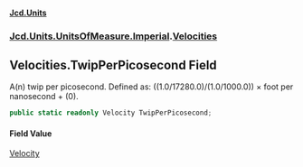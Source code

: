 #### [Jcd.Units](index.md 'index')
### [Jcd.Units.UnitsOfMeasure.Imperial](Jcd.Units.UnitsOfMeasure.Imperial.md 'Jcd.Units.UnitsOfMeasure.Imperial').[Velocities](Velocities.md 'Jcd.Units.UnitsOfMeasure.Imperial.Velocities')

## Velocities.TwipPerPicosecond Field

A(n) twip per picosecond. Defined as: ((1.0/17280.0)/(1.0/1000.0)) × foot per nanosecond + (0).

```csharp
public static readonly Velocity TwipPerPicosecond;
```

#### Field Value
[Velocity](Velocity.md 'Jcd.Units.UnitTypes.Velocity')